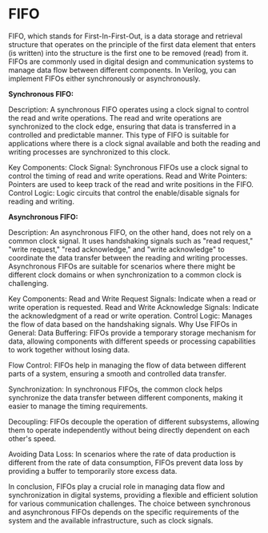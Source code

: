 # FIFO
FIFO, which stands for First-In-First-Out, is a data storage and retrieval structure that operates on the principle of the first data element that enters (is written) into the structure is the first one to be removed (read) from it. FIFOs are commonly used in digital design and communication systems to manage data flow between different components. In Verilog, you can implement FIFOs either synchronously or asynchronously.

**Synchronous FIFO:**


Description:
A synchronous FIFO operates using a clock signal to control the read and write operations. The read and write operations are synchronized to the clock edge, ensuring that data is transferred in a controlled and predictable manner. This type of FIFO is suitable for applications where there is a clock signal available and both the reading and writing processes are synchronized to this clock.

Key Components:
Clock Signal: Synchronous FIFOs use a clock signal to control the timing of read and write operations.
Read and Write Pointers: Pointers are used to keep track of the read and write positions in the FIFO.
Control Logic: Logic circuits that control the enable/disable signals for reading and writing.

**Asynchronous FIFO:**


Description:
An asynchronous FIFO, on the other hand, does not rely on a common clock signal. It uses handshaking signals such as "read request," "write request," "read acknowledge," and "write acknowledge" to coordinate the data transfer between the reading and writing processes. Asynchronous FIFOs are suitable for scenarios where there might be different clock domains or when synchronization to a common clock is challenging.

Key Components:
Read and Write Request Signals: Indicate when a read or write operation is requested.
Read and Write Acknowledge Signals: Indicate the acknowledgment of a read or write operation.
Control Logic: Manages the flow of data based on the handshaking signals.
Why Use FIFOs in General:
Data Buffering: FIFOs provide a temporary storage mechanism for data, allowing components with different speeds or processing capabilities to work together without losing data.

Flow Control: FIFOs help in managing the flow of data between different parts of a system, ensuring a smooth and controlled data transfer.

Synchronization: In synchronous FIFOs, the common clock helps synchronize the data transfer between different components, making it easier to manage the timing requirements.

Decoupling: FIFOs decouple the operation of different subsystems, allowing them to operate independently without being directly dependent on each other's speed.

Avoiding Data Loss: In scenarios where the rate of data production is different from the rate of data consumption, FIFOs prevent data loss by providing a buffer to temporarily store excess data.

In conclusion, FIFOs play a crucial role in managing data flow and synchronization in digital systems, providing a flexible and efficient solution for various communication challenges. The choice between synchronous and asynchronous FIFOs depends on the specific requirements of the system and the available infrastructure, such as clock signals.
